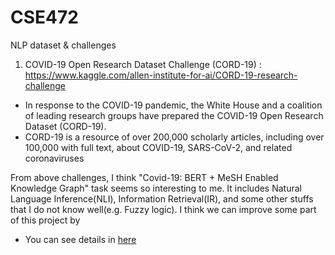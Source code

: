 # CSE472

NLP dataset & challenges
1) COVID-19 Open Research Dataset Challenge (CORD-19) : https://www.kaggle.com/allen-institute-for-ai/CORD-19-research-challenge
  - In response to the COVID-19 pandemic, the White House and a coalition of leading research groups have prepared the COVID-19 Open Research Dataset (CORD-19).
  - CORD-19 is a resource of over 200,000 scholarly articles, including over 100,000 with full text, about COVID-19, SARS-CoV-2, and related coronaviruses

From above challenges, I think "Covid-19: BERT + MeSH Enabled Knowledge Graph" task seems so interesting to me. It includes Natural Language Inference(NLI), Information Retrieval(IR), and some other stuffs that I do not know well(e.g. Fuzzy logic). I think we can improve some part of this project by 
  - You can see details in [here](https://www.kaggle.com/sandyvarma/covid-19-bert-mesh-enabled-knowledge-graph)
